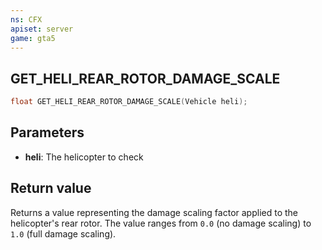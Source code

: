 ```yaml
---
ns: CFX
apiset: server
game: gta5
---
```

## GET_HELI_REAR_ROTOR_DAMAGE_SCALE

```c
float GET_HELI_REAR_ROTOR_DAMAGE_SCALE(Vehicle heli);
```

## Parameters
* **heli**: The helicopter to check

## Return value
Returns a value representing the damage scaling factor applied to the helicopter's rear rotor. The value ranges from `0.0` (no damage scaling) to` 1.0` (full damage scaling).